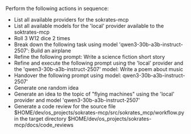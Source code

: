 Perform the following actions in sequence:

- List all available providers for the sokrates-mcp
- List all available models for the 'local' provider available to the soktrates-mcp
- Roll 3 W12 dice 2 times
- Break down the following task using model 'qwen3-30b-a3b-instruct-2507': Build an airplane
- Refine the following prompt: Write a science fiction short story
- Refine and execute the following prompt using the 'local' provider and the 'qwen3-30b-a3b-instruct-2507' model: Write a poem about music
- Handover the following prompt using model: qwen3-30b-a3b-instruct-2507'
- Generate one random idea
- Generate an idea to the topic of "flying machines" using the 'local' provider and model 'qwen3-30b-a3b-instruct-2507'
- Generate a code review for the source file $HOME/dev/os_projects/sokrates-mcp/src/sokrates_mcp/workflow.py in the target directory $HOME/dev/os_projects/sokrates-mcp/docs/code_reviews